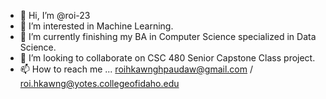 - 👋 Hi, I’m @roi-23
- 👀 I’m interested in Machine Learning. 
- 🌱 I’m currently finishing my BA in Computer Science specialized in Data Science. 
- 💞️ I’m looking to collaborate on CSC 480 Senior Capstone Class project. 
- 📫 How to reach me ... roihkawnghpaudaw@gmail.com / roi.hkawng@yotes.collegeofidaho.edu

<!---
roi-23/roi-23 is a ✨ special ✨ repository because its `README.md` (this file) appears on your GitHub profile.
You can click the Preview link to take a look at your changes.
--->
